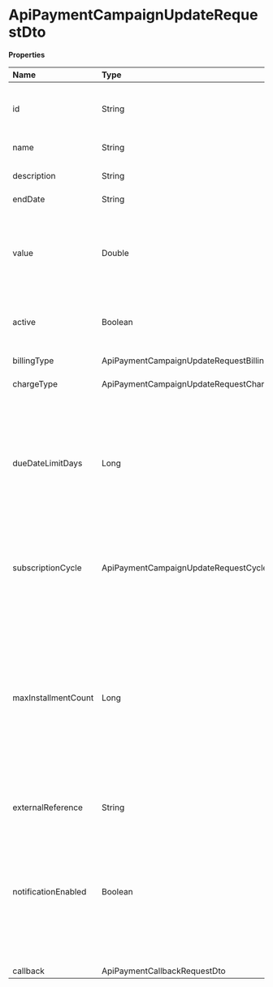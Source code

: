 # ApiPaymentCampaignUpdateRequestDto

**Properties**

| Name                | Type                                       | Required | Description                                                                                                                                                                                             |
| :------------------ | :----------------------------------------- | :------- | :------------------------------------------------------------------------------------------------------------------------------------------------------------------------------------------------------ |
| id                  | String                                     | ❌       | Unique identifier for your payments link in Asaas                                                                                                                                                       |
| name                | String                                     | ❌       | Payment link name                                                                                                                                                                                       |
| description         | String                                     | ❌       | Payments link description                                                                                                                                                                               |
| endDate             | String                                     | ❌       | End date                                                                                                                                                                                                |
| value               | Double                                     | ❌       | Value of the payment link, if not informed, the payer can inform how much they want to pay                                                                                                              |
| active              | Boolean                                    | ❌       | Determines whether the payments link is active                                                                                                                                                          |
| billingType         | ApiPaymentCampaignUpdateRequestBillingType | ❌       | Allowed payment method                                                                                                                                                                                  |
| chargeType          | ApiPaymentCampaignUpdateRequestChargeType  | ❌       | Charge type                                                                                                                                                                                             |
| dueDateLimitDays    | Long                                       | ❌       | Number of business days that your customer can pay after the invoice is generated (For payment method such as Boleto)                                                                                   |
| subscriptionCycle   | ApiPaymentCampaignUpdateRequestCycle       | ❌       | Billing frequency, if the chargeType is RECURRENT                                                                                                                                                       |
| maxInstallmentCount | Long                                       | ❌       | Maximum number of installments that your customer can pay in installments for the payment link if the billing method selected is Installments. If not informed, the default value will be 1 installment |
| externalReference   | String                                     | ❌       | Free search field.                                                                                                                                                                                      |
| notificationEnabled | Boolean                                    | ❌       | Defines whether customers registered via the payments link will have notifications enabled. If not informed, the default value will be true                                                             |
| callback            | ApiPaymentCallbackRequestDto               | ❌       |                                                                                                                                                                                                         |

<!-- This file was generated by liblab | https://liblab.com/ -->

